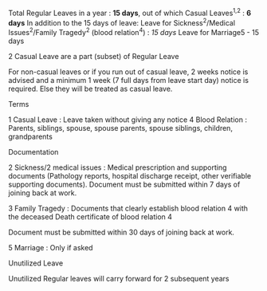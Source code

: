 Total Regular Leaves in a year : **15 days**, out of which Casual Leaves<sup>1,2</sup> : **6 days**
In addition to the 15 days of leave:
Leave for Sickness<sup>2</sup>/Medical Issues<sup>2</sup>/Family Tragedy<sup>2</sup> (blood relation<sup>4</sup>) : *15 days*
Leave for Marriage5 - 15 days

2 Casual Leave are a part (subset) of Regular Leave 

For non-casual leaves or if you run out of casual leave, 2 weeks notice is advised and a minimum 1 week (7 full days from leave start day) notice is required. Else they will be treated as casual leave.


Terms

1 Casual Leave : Leave taken without giving any notice
4 Blood Relation : Parents, siblings, spouse, spouse parents, spouse siblings, children, grandparents


Documentation


2 Sickness/2 medical issues : Medical prescription and supporting documents (Pathology reports, hospital discharge receipt, other verifiable supporting documents). Document must be submitted within 7 days of joining back at work.

3 Family Tragedy : 
Documents that clearly establish blood relation 4 with the deceased
Death certificate of blood relation 4

Document must be submitted within 30 days of joining back at work.

5 Marriage  : Only if asked

Unutilized Leave

Unutilized Regular leaves will carry forward for 2 subsequent years
